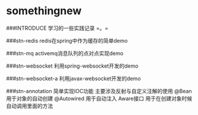 # somethingnew
###INTRODUCE
学习的一些实践记录 =。=

###stn-redis
redis在spring中作为缓存的简单demo

###stn-mq
activemq消息队列的点对点实现demo

###stn-websocket
利用spring-websocket开发的demo

###stn-websocket-a
利用javax-websocket开发的demo


###stn-annotation
简单实现IOC功能 主要涉及反射与自定义注解的使用
@Bean 用于对象的自动创建
@Autowired 用于自动注入
Aware接口 用于在创建对象时候自动调用里面的方法

